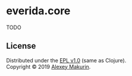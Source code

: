# everida.core
TODO

## License

Distributed under the [EPL v1.0] \(same as Clojure).  
Copyright &copy; 2019 [Alexey Makurin].

<!--- Standard links -->
[Alexey Makurin]: https://amakurin.github.io
[EPL v1.0]: http://opensource.org/licenses/eclipse-1.0.php